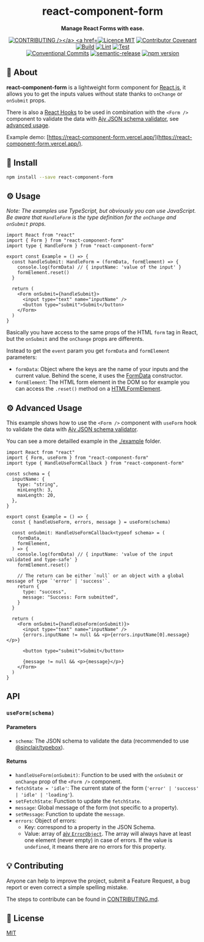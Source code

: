 <h1 align="center">react-component-form</h1>

<p align="center">
  <strong>Manage React Forms with ease.</strong>
</p>

<p align="center">
  <a href="./CONTRIBUTING.md"><img src="https://img.shields.io/badge/PRs-welcome-brightgreen.svg?style=flat" alt="CONTRIBUTING /></a>
  <a href="./LICENSE"><img src="https://img.shields.io/badge/licence-MIT-blue.svg" alt="Licence MIT"/></a>
  <a href="./CODE_OF_CONDUCT.md"><img src="https://img.shields.io/badge/Contributor%20Covenant-v2.0%20adopted-ff69b4.svg" alt="Contributor Covenant" /></a>
  <br />
  <a href="https://github.com/theoludwig/react-component-form/actions/workflows/build.yml"><img src="https://github.com/theoludwig/react-component-form/actions/workflows/build.yml/badge.svg?branch=master" alt="Build" /></a>
  <a href="https://github.com/theoludwig/react-component-form/actions/workflows/lint.yml"><img src="https://github.com/theoludwig/react-component-form/actions/workflows/lint.yml/badge.svg?branch=master" alt="Lint" /></a>
  <a href="https://github.com/theoludwig/react-component-form/actions/workflows/test.yml"><img src="https://github.com/theoludwig/react-component-form/actions/workflows/test.yml/badge.svg?branch=master" alt="Test" /></a>
  <br />
  <a href="https://conventionalcommits.org"><img src="https://img.shields.io/badge/Conventional%20Commits-1.0.0-yellow.svg" alt="Conventional Commits" /></a>
  <a href="https://github.com/semantic-release/semantic-release"><img src="https://img.shields.io/badge/%20%20%F0%9F%93%A6%F0%9F%9A%80-semantic--release-e10079.svg" alt="semantic-release" /></a>
  <a href="https://www.npmjs.com/package/react-component-form"><img src="https://img.shields.io/npm/v/react-component-form.svg" alt="npm version"></a>
</p>

## 📜 About

**react-component-form** is a lightweight form component for [React.js](https://reactjs.org/), it allows you to get the inputs values without state thanks to `onChange` or `onSubmit` props.

There is also a [React Hooks](https://reactjs.org/docs/hooks-intro.html) to be used in combination with the `<Form />` component to validate the data with [Ajv JSON schema validator](https://ajv.js.org/), see [advanced usage](#%EF%B8%8F-advanced-usage).

Example demo: [https://react-component-form.vercel.app/](https://react-component-form.vercel.app/).

## 💾 Install

```sh
npm install --save react-component-form
```

## ⚙️ Usage

_Note: The examples use TypeScript, but obviously you can use JavaScript. Be aware that `HandleForm` is the type definition for the `onChange` and `onSubmit` props._

```tsx
import React from "react"
import { Form } from "react-component-form"
import type { HandleForm } from "react-component-form"

export const Example = () => {
  const handleSubmit: HandleForm = (formData, formElement) => {
    console.log(formData) // { inputName: 'value of the input' }
    formElement.reset()
  }

  return (
    <Form onSubmit={handleSubmit}>
      <input type="text" name="inputName" />
      <button type="submit">Submit</button>
    </Form>
  )
}
```

Basically you have access to the same props of the HTML `form` tag in React, but the `onSubmit` and the `onChange` props are differents.

Instead to get the `event` param you get `formData` and `formElement` parameters:

- `formData`: Object where the keys are the name of your inputs and the current value. Behind the scene, it uses the [FormData](https://developer.mozilla.org/docs/Web/API/FormData) constructor.
- `formElement`: The HTML form element in the DOM so for example you can access the `.reset()` method on a [HTMLFormElement](https://developer.mozilla.org/docs/Web/API/HTMLFormElement).

## ⚙️ Advanced Usage

This example shows how to use the `<Form />` component with `useForm` hook to validate the data with [Ajv JSON schema validator](https://ajv.js.org/).

You can see a more detailled example in the [./example](./example) folder.

```tsx
import React from "react"
import { Form, useForm } from "react-component-form"
import type { HandleUseFormCallback } from "react-component-form"

const schema = {
  inputName: {
    type: "string",
    minLength: 3,
    maxLength: 20,
  },
}

export const Example = () => {
  const { handleUseForm, errors, message } = useForm(schema)

  const onSubmit: HandleUseFormCallback<typeof schema> = (
    formData,
    formElement,
  ) => {
    console.log(formData) // { inputName: 'value of the input validated and type-safe' }
    formElement.reset()

    // The return can be either `null` or an object with a global message of type `'error' | 'success'`.
    return {
      type: "success",
      message: "Success: Form submitted",
    }
  }

  return (
    <Form onSubmit={handleUseForm(onSubmit)}>
      <input type="text" name="inputName" />
      {errors.inputName != null && <p>{errors.inputName[0].message}</p>}

      <button type="submit">Submit</button>

      {message != null && <p>{message}</p>}
    </Form>
  )
}
```

## API

### `useForm(schema)`

#### Parameters

- `schema`: The JSON schema to validate the data (recommended to use [@sinclair/typebox](https://www.npmjs.com/package/@sinclair/typebox)).

#### Returns

- `handleUseForm(onSubmit)`: Function to be used with the `onSubmit` or `onChange` prop of the `<Form />` component.
- `fetchState = 'idle'`: The current state of the form (`'error' | 'success' | 'idle' | 'loading'`).
- `setFetchState`: Function to update the `fetchState`.
- `message`: Global message of the form (not specific to a property).
- `setMessage`: Function to update the `message`.
- `errors`: Object of errors:
  - Key: correspond to a property in the JSON Schema.
  - Value: array of [ajv `ErrorObject`](https://ajv.js.org/api.html#error-objects).
    The array will always have at least one element (never empty) in case of errors.
    If the value is `undefined`, it means there are no errors for this property.

## 💡 Contributing

Anyone can help to improve the project, submit a Feature Request, a bug report or
even correct a simple spelling mistake.

The steps to contribute can be found in [CONTRIBUTING.md](./CONTRIBUTING.md).

## 📄 License

[MIT](./LICENSE)
